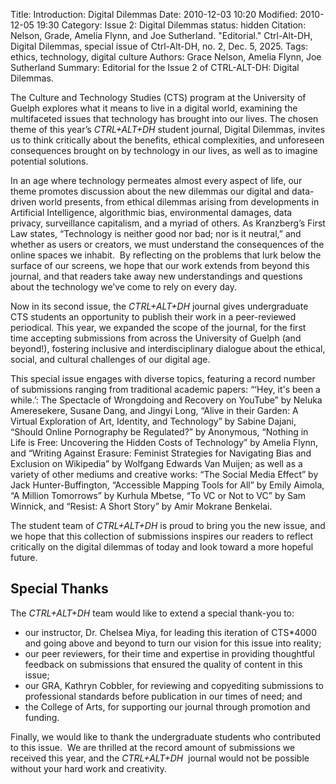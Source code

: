 Title: Introduction: Digital Dilemmas
Date: 2010-12-03 10:20
Modified: 2010-12-05 19:30
Category: Issue 2: Digital Dilemmas
status: hidden
Citation: Nelson, Grade, Amelia Flynn, and Joe Sutherland. "Editorial." Ctrl-Alt-DH, Digital Dilemmas, special issue of Ctrl-Alt-DH, no. 2, Dec. 5, 2025.
Tags: ethics, technology, digital culture
Authors: Grace Nelson, Amelia Flynn, Joe Sutherland
Summary: Editorial for the Issue 2 of CTRL-ALT-DH: Digital Dilemmas.

The Culture and Technology Studies (CTS) program at the University of Guelph explores what it means to live in a digital world, examining the multifaceted issues that technology has brought into our lives. The chosen theme of this year’s *CTRL+ALT+DH* student journal, Digital Dilemmas, invites us to think critically about the benefits, ethical complexities, and unforeseen consequences brought on by technology in our lives, as well as to imagine potential solutions. 

In an age where technology permeates almost every aspect of life, our theme promotes discussion about the new dilemmas our digital and data-driven world presents, from ethical dilemmas arising from developments in Artificial Intelligence, algorithmic bias, environmental damages, data privacy, surveillance capitalism, and a myriad of others. As Kranzberg’s First Law states, “Technology is neither good nor bad; nor is it neutral,” and whether as users or creators, we must understand the consequences of the online spaces we inhabit.  By reflecting on the problems that lurk below the surface of our screens, we hope that our work extends from beyond this journal, and that readers take away new understandings and questions about the technology we’ve come to rely on every day.

Now in its second issue, the *CTRL+ALT+DH* journal gives undergraduate CTS students an opportunity to publish their work in a peer-reviewed periodical. This year, we expanded the scope of the journal, for the first time accepting submissions from across the University of Guelph (and beyond!), fostering inclusive and interdisciplinary dialogue about the ethical, social, and cultural challenges of our digital age.

This special issue engages with diverse topics, featuring a record number of submissions ranging from traditional academic papers: “‘Hey, it's been a while.’: The Spectacle of Wrongdoing and Recovery on YouTube” by Neluka Ameresekere, Susane Dang, and Jingyi Long, “Alive in their Garden: A Virtual Exploration of Art, Identity, and Technology” by Sabine Dajani, “Should Online Pornography be Regulated?” by Anonymous, “Nothing in Life is Free: Uncovering the Hidden Costs of Technology” by Amelia Flynn, and “Writing Against Erasure: Feminist Strategies for Navigating Bias and Exclusion on Wikipedia” by Wolfgang Edwards Van Muijen; as well as a variety of other mediums and creative works: “The Social Media Effect” by Jack Hunter-Buffington, “Accessible Mapping Tools for All” by Emily Aimola, “A Million Tomorrows” by Kurhula Mbetse, “To VC or Not to VC” by Sam Winnick, and “Resist: A Short Story” by Amir Mokrane Benkelai.

The student team of *CTRL+ALT+DH* is proud to bring you the new issue, and we hope that this collection of submissions inspires our readers to reflect critically on the digital dilemmas of today and look toward a more hopeful future. 

## Special Thanks

The *CTRL+ALT+DH* team would like to extend a special thank-you to: 

- our instructor, Dr. Chelsea Miya, for leading this iteration of CTS*4000 and going above and beyond to turn our vision for this issue into reality;
- our peer reviewers, for their time and expertise in providing thoughtful feedback on submissions that ensured the quality of content in this issue;
- our GRA, Kathryn Cobbler, for reviewing and copyediting submissions to professional standards before publication in our times of need; and
- the College of Arts, for supporting our journal through promotion and funding.

Finally, we would like to thank the undergraduate students who contributed to this issue.  We are thrilled at the record amount of submissions we received this year, and the *CTRL+ALT+DH*  journal would not be possible without your hard work and creativity.